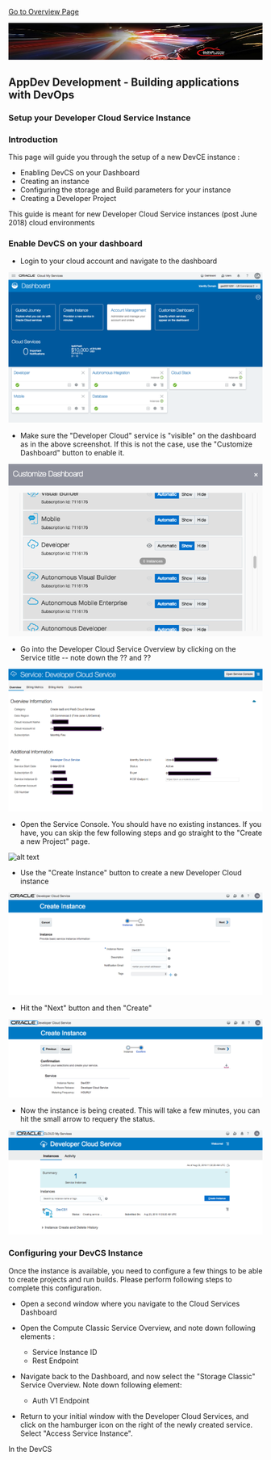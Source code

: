 [Go to Overview Page](../Develop.md)

![](../../common/images/customer.logo2.png)
## AppDev Development - Building applications with DevOps ##
### Setup your Developer Cloud Service Instance ###

### Introduction ###

This page will guide you through the setup of a new DevCE instance : 
- Enabling DevCS on your Dashboard
- Creating an instance
- Configuring the storage and Build parameters for your instance
- Creating a Developer Project

This guide is meant for new Developer Cloud Service instances (post June 2018) cloud environments

### Enable DevCS on your dashboard ###

- Login to your cloud account and navigate to the dashboard

![alt text](images/dashboard.png)

- Make sure the "Developer Cloud" service is "visible" on the dashboard as in the above screenshot.  If this is not the case, use the "Customize Dashboard" button to enable it.

![alt text](images/customize.png)

- Go into the Developer Cloud Service Overview by clicking on the Service title
-- note down the ?? and ??

![alt text](images/service.png)

- Open the Service Console.  You should have no existing instances.  If you have, you can skip the few following steps and go straight to the "Create a new Project" page.

![alt text](empty.png)

- Use the "Create Instance" button to create a new Developer Cloud instance

![alt text](images/create.png)

- Hit the "Next" button and then "Create"

![alt text](images/confirm.png)

- Now the instance is being created.  This will take a few minutes, you can hit the small arrow to requery the status.

![alt text](images/creating.png)


### Configuring your DevCS Instance ###

Once the instance is available, you need to configure a few things to be able to create projects and run builds.  Please perform following steps to complete this configuration.

- Open a second window where you navigate to the Cloud Services Dashboard
- Open the Compute Classic Service Overview, and note down following elements :
   - Service Instance ID
   - Rest Endpoint


   
- Navigate back to the Dashboard, and now select the "Storage Classic" Service Overview.  Note down following element:
   - Auth V1 Endpoint
   
- Return to your initial window with the Developer Cloud Services, and click on the hamburger icon on the right of the newly created service.  Select "Access Service Instance".

In the DevCS 
